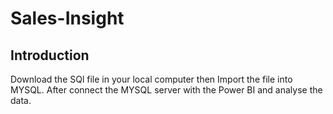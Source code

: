 # Sales-Insight

## Introduction

Download the SQl file in your local computer then Import the file into MYSQL. After connect the MYSQL server with the Power BI and analyse the data.
